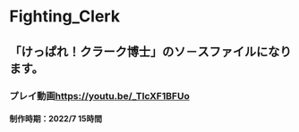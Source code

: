 # Fighting_Clerk
## 「けっぱれ！クラーク博士」のソ－スファイルになります。
### プレイ動画<https://youtu.be/_TIcXF1BFUo>
#### 制作時期：2022/7 15時間
